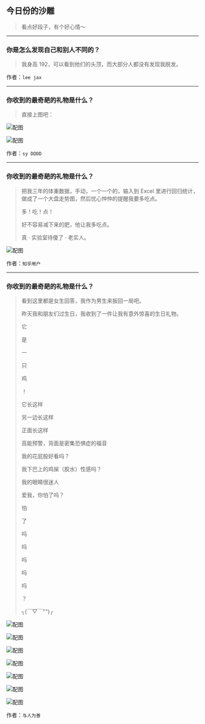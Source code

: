 ## 今日份的沙雕

> 看点好段子，有个好心情～


 
---

### 你是怎么发现自己和别人不同的？

> 我身高 192，可以看到他们的头顶，而大部分人都没有发现我脱发。


作者：`lee jax`

---

### 你收到的最奇葩的礼物是什么？

> 直接上图吧：



![配图](http://pic2.zhimg.com/70/30c1d69fe107ee1fea4f41876f4ac875_b.jpg)



![配图](http://pic1.zhimg.com/70/f498011aec6a1ccd88ca55b9017792f0_b.jpg)


作者：`sy DDDD`

---

### 你收到的最奇葩的礼物是什么？

> 把我三年的体重数据，手动，一个一个的，输入到 Excel 里进行回归统计，做成了一个大盘走势图，然后忧心忡忡的提醒我要多吃点。
> 
> 多！吃！点！
> 
> 好不容易减下来的肥，他让我多吃点。
> 
> 真 · 实验室待傻了 · 老实人。



![配图](http://pic2.zhimg.com/70/v2-6005e4d106da1e983f1f1eb5cb2299d9_b.jpg)


作者：`知乎用户`

---

### 你收到的最奇葩的礼物是什么？

> 看到这里都是女生回答，我作为男生来扳回一局吧。
> 
> 昨天我和朋友们过生日，我收到了一件让我有意外惊喜的生日礼物。
> 
> 它
> 
> 是
> 
> 一
> 
> 只
> 
> 鸡
> 
> ！
> 
> 它长这样
> 
> 另一边长这样
> 
> 正面长这样
> 
> 高能预警，背面是密集恐惧症的福音
> 
> 我的花屁股好看吗？
> 
> 我下巴上的鸡屎（胶水）性感吗？
> 
> 我的眼睛很迷人
> 
> 爱我，你怕了吗？
> 
> 怕
> 
> 了
> 
> 吗
> 
> 吗
> 
> 吗
> 
> 吗
> 
> 吗
> 
> ？
> 
> ╮(￣▽￣"")╭



![配图](http://pic2.zhimg.com/70/v2-7ca5ccc3fe078b0b6130a444f2264d81_b.jpg)



![配图](http://pic3.zhimg.com/70/v2-de658281a7b5a4e3c5bffc82ae2bd3f6_b.jpg)



![配图](http://pic2.zhimg.com/70/v2-74235bbc59bcd8d549c5a392642bd82d_b.jpg)



![配图](http://pic3.zhimg.com/70/v2-aa8f7b1b0c24d11b796d48c5d18d47ba_b.jpg)



![配图](http://pic4.zhimg.com/70/v2-9d2d4fa88efa2d35f784a5d8d16f320b_b.jpg)



![配图](http://pic4.zhimg.com/70/v2-657ea7b95a4b6b489ff8745c87b7542f_b.jpg)



![配图](http://pic3.zhimg.com/70/v2-4d5781e672515e14cf57e8bed48d097a_b.jpg)


作者：`与人为善`
